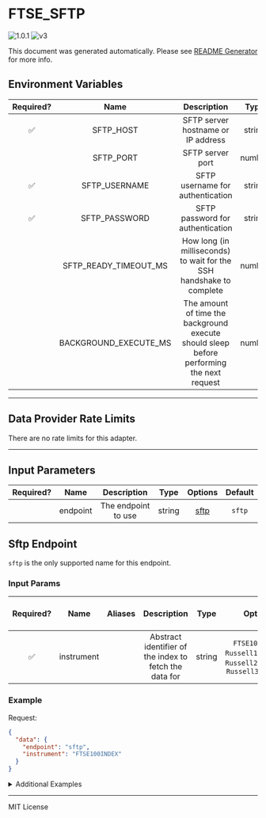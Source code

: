 # FTSE_SFTP

![1.0.1](https://img.shields.io/github/package-json/v/smartcontractkit/external-adapters-js?filename=packages/sources/ftse-sftp/package.json) ![v3](https://img.shields.io/badge/framework%20version-v3-blueviolet)

This document was generated automatically. Please see [README Generator](../../scripts#readme-generator) for more info.

## Environment Variables

| Required? |         Name          |                                        Description                                        |  Type  | Options | Default |
| :-------: | :-------------------: | :---------------------------------------------------------------------------------------: | :----: | :-----: | :-----: |
|    ✅     |       SFTP_HOST       |                            SFTP server hostname or IP address                             | string |         |         |
|           |       SFTP_PORT       |                                     SFTP server port                                      | number |         |  `22`   |
|    ✅     |     SFTP_USERNAME     |                             SFTP username for authentication                              | string |         |         |
|    ✅     |     SFTP_PASSWORD     |                             SFTP password for authentication                              | string |         |         |
|           | SFTP_READY_TIMEOUT_MS |           How long (in milliseconds) to wait for the SSH handshake to complete            | number |         | `30000` |
|           | BACKGROUND_EXECUTE_MS | The amount of time the background execute should sleep before performing the next request | number |         | `10000` |

---

## Data Provider Rate Limits

There are no rate limits for this adapter.

---

## Input Parameters

| Required? |   Name   |     Description     |  Type  |        Options         | Default |
| :-------: | :------: | :-----------------: | :----: | :--------------------: | :-----: |
|           | endpoint | The endpoint to use | string | [sftp](#sftp-endpoint) | `sftp`  |

## Sftp Endpoint

`sftp` is the only supported name for this endpoint.

### Input Params

| Required? |    Name    | Aliases |                      Description                       |  Type  |                                  Options                                   | Default | Depends On | Not Valid With |
| :-------: | :--------: | :-----: | :----------------------------------------------------: | :----: | :------------------------------------------------------------------------: | :-----: | :--------: | :------------: |
|    ✅     | instrument |         | Abstract identifier of the index to fetch the data for | string | `FTSE100INDEX`, `Russell1000INDEX`, `Russell2000INDEX`, `Russell3000INDEX` |         |            |                |

### Example

Request:

```json
{
  "data": {
    "endpoint": "sftp",
    "instrument": "FTSE100INDEX"
  }
}
```

<details>
<summary>Additional Examples</summary>

Request:

```json
{
  "data": {
    "endpoint": "sftp",
    "instrument": "Russell1000INDEX"
  }
}
```

Request:

```json
{
  "data": {
    "endpoint": "sftp",
    "instrument": "Russell2000INDEX"
  }
}
```

Request:

```json
{
  "data": {
    "endpoint": "sftp",
    "instrument": "Russell3000INDEX"
  }
}
```

</details>

---

MIT License
